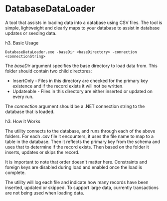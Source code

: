 DatabaseDataLoader
==================

A tool that assists in loading data into a database using CSV files. The tool is simple, lightweight and clearly maps to your database to assist in database updates or seeding data.

h3. Basic Usage

`
DatabaseDataLoader.exe -baseDir <baseDirectory> -connection <connectionString>
`

The _baseDir_ argument specifies the base directory to load data from. This folder should contain two child directores:

* InsertOnly - Files in this directory are checked for the primary key existence and if the record exists it will not be written.
* Updateable - Files in this directory are either inserted or updated on every run.

The _connection_ argument should be a .NET connection string to the database that is loaded.

h3. How it Works

The utility connects to the database, and runs through each of the above folders. For each .csv file it encounters, it uses the file name to map to a table in the database. Then it reflects the primary key from the schema and uses that to determine if the record exists. Then based on the folder it inserts, updates or skips the record.

It is important to note that order doesn't matter here. Constraints and foreign keys are disabled during load and enabled once the load is complete.

The utility will log each file and indicate how many records have been inserted, updated or skipped. To support large data, currently transactions are not being used when loading data.


